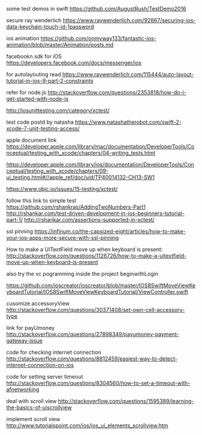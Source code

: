 some test demos in swift
https://github.com/AugustRush/TestDemo2016

secure ray wenderlich
https://www.raywenderlich.com/92667/securing-ios-data-keychain-touch-id-1password

ios animation
https://github.com/onmyway133/fantastic-ios-animation/blob/master/Animation/posts.md

facebookn sdk for iOS
https://developers.facebook.com/docs/messenger/ios

for autolayouting read 
https://www.raywenderlich.com/115444/auto-layout-tutorial-in-ios-9-part-2-constraints

refer for node.js 
http://stackoverflow.com/questions/2353818/how-do-i-get-started-with-node-js

http://iosunittesting.com/category/xctest/


test code postd by natasha
https://www.natashatherobot.com/swift-2-xcode-7-unit-testing-access/

apple document link
https://developer.apple.com/library/mac/documentation/DeveloperTools/Conceptual/testing_with_xcode/chapters/04-writing_tests.html

https://developer.apple.com/library/ios/documentation/DeveloperTools/Conceptual/testing_with_xcode/chapters/09-ui_testing.html#//apple_ref/doc/uid/TP40014132-CH13-SW1

https://www.objc.io/issues/15-testing/xctest/

follow this link to simple test 
https://github.com/rshankras/AddingTwoNumbers-Part1
http://rshankar.com/test-driven-development-in-ios-beginners-tutorial-part-1/
http://rshankar.com/assertions-supported-in-xctest/


ssl pinning
https://infinum.co/the-capsized-eight/articles/how-to-make-your-ios-apps-more-secure-with-ssl-pinning

How to make a UITextField move up when keyboard is present:
http://stackoverflow.com/questions/1126726/how-to-make-a-uitextfield-move-up-when-keyboard-is-present

also try the vc pogramming inside the project beginwithLogin

https://github.com/ioscreator/ioscreator/blob/master/IOS8SwiftMoveViewKeyboardTutorial/IOS8SwiftMoveViewKeyboardTutorial/ViewController.swift


cusomize accessoryView
http://stackoverflow.com/questions/30371408/set-own-cell-accessory-type

link for payUmoney
http://stackoverflow.com/questions/27898349/payumoney-payment-gateway-issue

code for checking internet connection
http://stackoverflow.com/questions/8812459/easiest-way-to-detect-internet-connection-on-ios

code for setting server timeout
http://stackoverflow.com/questions/8304560/how-to-set-a-timeout-with-afnetworking

deal with scroll view
http://stackoverflow.com/questions/1595389/learning-the-basics-of-uiscrollview

implement scroll view
http://www.tutorialspoint.com/ios/ios_ui_elements_scrollview.htm
